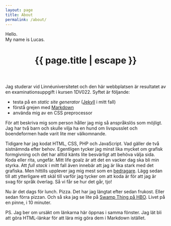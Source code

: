 ```yaml
---
layout: page
title: About
permalink: /about/
---
```

<div class="hero--light hero--about">
  <span>Hello. <br>My name is Lucas.</span>
</div>

<header class="post-header">
  <h1 class="post-title">{{ page.title | escape }}</h1>
</header>

Jag studerar vid Linnéuniversitetet och den här webbplatsen är resultatet av en examinationsuppgift i kursen 1DV022. Syftet är följande: 
* testa på en *static site generator* ([Jekyll](https://jekyllrb.com/ "Jekylls webbplats") i mitt fall)
* förstå grejen med [Markdown](https://daringfireball.net/projects/markdown/) 
* använda mig av en CSS preprocessor 

För att beskriva mig som person håller jag mig så anspråkslös som möjligt. Jag har två barn och skulle vilja ha en hund om livspusslet och boendeformen hade varit lite mer välkomnande. 

Tidigare har jag kodat HTML, CSS, PHP och JavaScript. Vad gäller de två sistnämnda efter behov. Egentligen tycker jag minst lika mycket om grafisk formgivning och det har alltid känts lite besvärligt att behöva välja sida. Koda eller rita, ungefär. Mitt life goalz är att det en vacker dag ska bli min styrka. Att *full stack* i mitt fall även innebär att jag är lika stark med det grafiska. Men hittills upplever jag mig mest som en [bedragare](https://sv.wikipedia.org/wiki/Bluffsyndromet). Lägg sedan till att ytterligare ett skäl till varför jag tycker om att koda är för att jag är svag för språk överlag. Så vi får se hur det går, tjo!

Nu är det dags för lunch. Pizza. Det har jag längtat efter sedan frukost. Eller sedan förra pizzan. Och så ska jag se lite på [Swamp Thing på HBO](https://se.hbonordic.com/series/swamp-thing/be12fa9e-e282-4125-91e9-ff98d9bdb855). Livet på en pinne, i 10 minuter. 

PS. Jag ber om ursäkt om länkarna här öppnas i samma fönster. Jag lät bli att göra HTML-länkar för att lära mig göra dem i Markdown istället. 